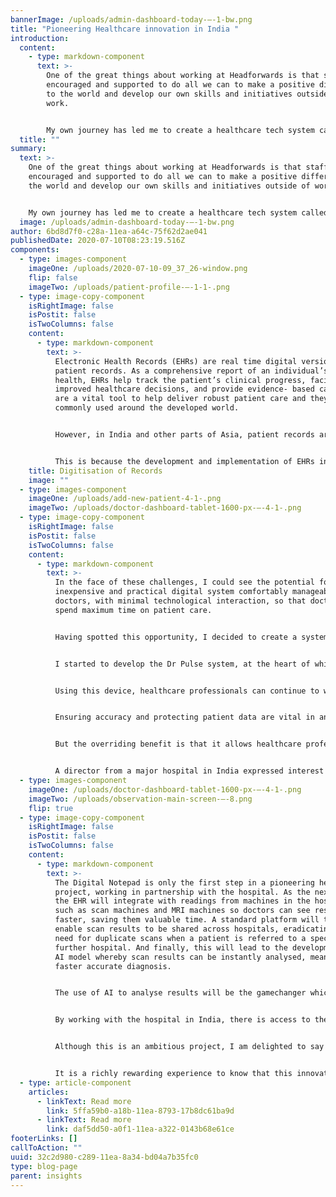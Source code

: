 ```yaml
---
bannerImage: /uploads/admin-dashboard-today-–-1-bw.png
title: "Pioneering Healthcare innovation in India "
introduction:
  content:
    - type: markdown-component
      text: >-
        One of the great things about working at Headforwards is that staff are
        encouraged and supported to do all we can to make a positive difference
        to the world and develop our own skills and initiatives outside of
        work. 


        My own journey has led me to create a healthcare tech system called Doctor Pulse, initially for Electronic Health Records, which is being trialled and developed in partnership with a hospital in India.
  title: ""
summary:
  text: >-
    One of the great things about working at Headforwards is that staff are
    encouraged and supported to do all we can to make a positive difference to
    the world and develop our own skills and initiatives outside of work.


    My own journey has led me to create a healthcare tech system called Doctor Pulse, initially for Electronic Health Records, which is being trialled and developed in partnership with a hospital in India.
  image: /uploads/admin-dashboard-today-–-1-bw.png
author: 6bd8d7f0-c28a-11ea-a64c-75f62d2ae041
publishedDate: 2020-07-10T08:23:19.516Z
components:
  - type: images-component
    imageOne: /uploads/2020-07-10-09_37_26-window.png
    flip: false
    imageTwo: /uploads/patient-profile-–-1-1-.png
  - type: image-copy-component
    isRightImage: false
    isPostit: false
    isTwoColumns: false
    content:
      - type: markdown-component
        text: >-
          Electronic Health Records (EHRs) are real time digital versions of
          patient records. As a comprehensive report of an individual’s overall
          health, EHRs help track the patient’s clinical progress, facilitate
          improved healthcare decisions, and provide evidence- based care. They
          are a vital tool to help deliver robust patient care and they are
          commonly used around the developed world. 


          However, in India and other parts of Asia, patient records are still mainly paper based in government-owned hospitals and they are used by only a few private hospitals. Despite initiatives such as the government’s flagship Digital India programme, adoption of EHRs remains extremely low. 


          This is because the development and implementation of EHRs involve a great number of challenges. As well as the need for high initial investment and concern about data security, acceptance of EHR by doctors is also perceived as a significant barrier. Electronic heath records are seen to be creating more work for healthcare professionals, many of whom do not have a high degree of computer literacy. They see new software and the need for software training as an unwelcome additional time pressure. In India, the patient to doctor ratio is an astounding 10,000:1, so there is enormous pressure on the time of doctors.
    title: Digitisation of Records
    image: ""
  - type: images-component
    imageOne: /uploads/add-new-patient-4-1-.png
    imageTwo: /uploads/doctor-dashboard-tablet-1600-px-–-4-1-.png
  - type: image-copy-component
    isRightImage: false
    isPostit: false
    isTwoColumns: false
    content:
      - type: markdown-component
        text: >-
          In the face of these challenges, I could see the potential for an
          inexpensive and practical digital system comfortably manageable by
          doctors, with minimal technological interaction, so that doctors can
          spend maximum time on patient care. 


          Having spotted this opportunity, I decided to create a system that could work in harmony with doctors’ normal daily routines and that would require no special technical or PC skills to use. This means that digitization can be introduced to healthcare settings in India with minimal disruption. 


          I started to develop the Dr Pulse system, at the heart of which is a specially designed Digital Notepad, similar to an Amazon Kindle. 


          Using this device, healthcare professionals can continue to write their observations and notes naturally as if they were writing on paper, using a stylus. These notes can be transferred and saved to the EHR system with a simple button press, built into the notepad.  


          Ensuring accuracy and protecting patient data are vital in any EHR system, so the Digital Notepad has built-in security features to ensure the safe and secure transfer of patient notes. A further benefit of this system is that it is very cost-effective to produce, which is also an important consideration. It will run using open-source Android software, making it easier for hospitals to integrate it into their existing systems. 


          But the overriding benefit is that it allows healthcare professional to update patient notes ‘on the run’ while they are doing their normal daily rounds. This makes Doctor Pulse perfectly suited to the working practices and culture of Indian hospitals. 


          A director from a major hospital in India expressed interest in the Dr Pulse approach and asked me to develop a working prototype of the Digital Notepad, which the hospital trialled in late 2019.  This has led to really useful feedback and suggestions for additional features which are now allowing me to fine tune the product.
  - type: images-component
    imageOne: /uploads/doctor-dashboard-tablet-1600-px-–-4-1-.png
    imageTwo: /uploads/observation-main-screen-–-8.png
    flip: true
  - type: image-copy-component
    isRightImage: false
    isPostit: false
    isTwoColumns: false
    content:
      - type: markdown-component
        text: >-
          The Digital Notepad is only the first step in a pioneering health tech
          project, working in partnership with the hospital. As the next step,
          the EHR will integrate with readings from machines in the hospital
          such as scan machines and MRI machines so doctors can see results
          faster, saving them valuable time. A standard platform will then
          enable scan results to be shared across hospitals, eradicating the
          need for duplicate scans when a patient is referred to a specialist or
          further hospital. And finally, this will lead to the development of an
          AI model whereby scan results can be instantly analysed, meaning
          faster accurate diagnosis. 


          The use of AI to analyse results will be the gamechanger which will create a step change in the quality of patient care that can be delivered by hospitals. 


          By working with the hospital in India, there is access to the kind of volume and breadth of patients that is required to build and test an AI model of this kind. Once created and trialled in India, the market potential for such an AI system is truly global. 


          Although this is an ambitious project, I am delighted to say that Doctor Pulse is now well on the way to a full launch. 


          It is a richly rewarding experience to know that this innovation can make such a difference and to help bring new technologies to hospitals in India and elsewhere, leading to improved patient care and potentially saving lives.
  - type: article-component
    articles:
      - linkText: Read more
        link: 5ffa59b0-a18b-11ea-8793-17b8dc61ba9d
      - linkText: Read more
        link: daf5dd50-a0f1-11ea-a322-0143b68e61ce
footerLinks: []
callToAction: ""
uuid: 32c2d980-c289-11ea-8a34-bd04a7b35fc0
type: blog-page
parent: insights
---
```

